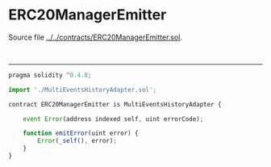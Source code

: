 # ERC20ManagerEmitter

Source file [../../contracts/ERC20ManagerEmitter.sol](../../contracts/ERC20ManagerEmitter.sol).

<br />

<hr />

```javascript
pragma solidity ^0.4.8;

import './MultiEventsHistoryAdapter.sol';

contract ERC20ManagerEmitter is MultiEventsHistoryAdapter {

    event Error(address indexed self, uint errorCode);

    function emitError(uint error) {
        Error(_self(), error);
    }
}

```
